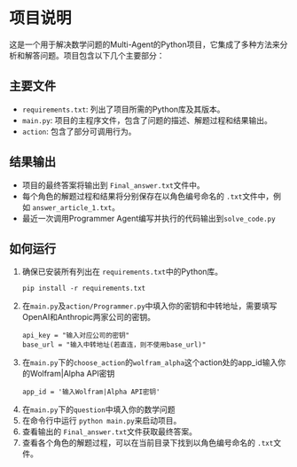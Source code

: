 # 项目说明

这是一个用于解决数学问题的Multi-Agent的Python项目，它集成了多种方法来分析和解答问题。项目包含以下几个主要部分：

## 主要文件

- `requirements.txt`: 列出了项目所需的Python库及其版本。
- `main.py`: 项目的主程序文件，包含了问题的描述、解题过程和结果输出。
- `action`: 包含了部分可调用行为。

## 结果输出

- 项目的最终答案将输出到 `Final_answer.txt`文件中。
- 每个角色的解题过程和结果将分别保存在以角色编号命名的 `.txt`文件中，例如 `answer_article_1.txt`。
- 最近一次调用Programmer Agent编写并执行的代码输出到`solve_code.py`

## 如何运行

1. 确保已安装所有列出在 `requirements.txt`中的Python库。
   ```
   pip install -r requirements.txt
   ```
2. 在`main.py`及`action/Programmer.py`中填入你的密钥和中转地址，需要填写OpenAI和Anthropic两家公司的密钥。
   ```
   api_key = "输入对应公司的密钥"  
   base_url = "输入中转地址(若直连，则不使用base_url)"
   ```
3. 在`main.py`下的`choose_action`的`wolfram_alpha`这个action处的app_id输入你的Wolfram|Alpha API密钥
   ```
   app_id = '输入Wolfram|Alpha API密钥'
   ```
4. 在`main.py`下的`question`中填入你的数学问题
5. 在命令行中运行 `python main.py`来启动项目。
6. 查看输出的 `Final_answer.txt`文件获取最终答案。
7. 查看各个角色的解题过程，可以在当前目录下找到以角色编号命名的 `.txt`文件。


